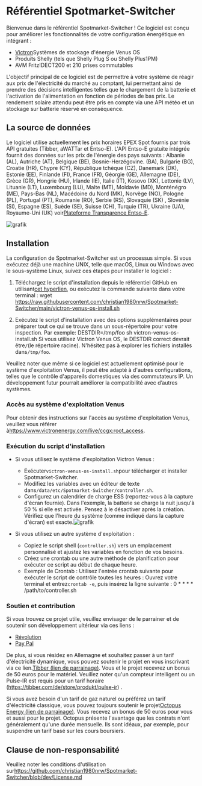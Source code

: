 # Référentiel Spotmarket-Switcher

Bienvenue dans le référentiel Spotmarket-Switcher ! Ce logiciel est conçu pour améliorer les fonctionnalités de votre configuration énergétique en intégrant :

-   [Victron](https://www.victronenergy.com/)Systèmes de stockage d'énergie Venus OS
-   Produits Shelly (tels que Shelly Plug S ou Shelly Plus1PM)
-   AVM Fritz!DECT200 et 210 prises commutables

L'objectif principal de ce logiciel est de permettre à votre système de réagir aux prix de l'électricité du marché au comptant, lui permettant ainsi de prendre des décisions intelligentes telles que le chargement de la batterie et l'activation de l'alimentation en fonction de périodes de bas prix. Le rendement solaire attendu peut être pris en compte via une API météo et un stockage sur batterie réservé en conséquence.

## La source de données

Le logiciel utilise actuellement les prix horaires EPEX Spot fournis par trois API gratuites (Tibber, aWATTar et Entso-E).
L'API Entso-E gratuite intégrée fournit des données sur les prix de l'énergie des pays suivants :
Albanie (AL), Autriche (AT), Belgique (BE), Bosnie-Herzégovine. (BA), Bulgarie (BG), Croatie (HR), Chypre (CY), République tchèque (CZ), Danemark (DK), Estonie (EE), Finlande (FI), France (FR), Géorgie (GE), Allemagne (DE), Grèce (GR), Hongrie (HU), Irlande (IE), Italie (IT), Kosovo (XK), Lettonie (LV), Lituanie (LT), Luxembourg (LU), Malte (MT), Moldavie (MD), Monténégro (ME), Pays-Bas (NL), Macédoine du Nord (MK), Norvège (NO), Pologne (PL), Portugal (PT), Roumanie (RO), Serbie (RS), Slovaquie (SK) , Slovénie (SI), Espagne (ES), Suède (SE), Suisse (CH), Turquie (TR), Ukraine (UA), Royaume-Uni (UK) voir[Plateforme Transparence Entso-E](https://transparency.entsoe.eu/transmission-domain/r2/dayAheadPrices/show).

![grafik](https://user-images.githubusercontent.com/6513794/224442951-c0155a48-f32b-43f4-8014-d86d60c3b311.png)

## Installation

La configuration de Spotmarket-Switcher est un processus simple. Si vous exécutez déjà une machine UNIX, telle que macOS, Linux ou Windows avec le sous-système Linux, suivez ces étapes pour installer le logiciel :

1.  Téléchargez le script d'installation depuis le référentiel GitHub en utilisant[cet hyperlien](https://raw.githubusercontent.com/christian1980nrw/Spotmarket-Switcher/main/victron-venus-os-install.sh), ou exécutez la commande suivante dans votre terminal :
        wget https://raw.githubusercontent.com/christian1980nrw/Spotmarket-Switcher/main/victron-venus-os-install.sh

2.  Exécutez le script d'installation avec des options supplémentaires pour préparer tout ce qui se trouve dans un sous-répertoire pour votre inspection. Par exemple:
        DESTDIR=/tmp/foo sh victron-venus-os-install.sh
    Si vous utilisez Victron Venus OS, le DESTDIR correct devrait être`/`(le répertoire racine). N'hésitez pas à explorer les fichiers installés dans`/tmp/foo`.

Veuillez noter que même si ce logiciel est actuellement optimisé pour le système d'exploitation Venus, il peut être adapté à d'autres configurations, telles que le contrôle d'appareils domestiques via des commutateurs IP. Un développement futur pourrait améliorer la compatibilité avec d’autres systèmes.

### Accès au système d'exploitation Venus

Pour obtenir des instructions sur l'accès au système d'exploitation Venus, veuillez vous référer à<https://www.victronenergy.com/live/ccgx:root_access>.

### Exécution du script d'installation

-   Si vous utilisez le système d'exploitation Victron Venus :
    -   Exécuter`victron-venus-os-install.sh`pour télécharger et installer Spotmarket-Switcher.
    -   Modifiez les variables avec un éditeur de texte dans`/data/etc/Spotmarket-Switcher/controller.sh`.
    -   Configurez un calendrier de charge ESS (reportez-vous à la capture d'écran fournie). Dans l'exemple, la batterie se charge la nuit jusqu'à 50 % si elle est activée. Pensez à le désactiver après la création. Vérifiez que l'heure du système (comme indiqué dans la capture d'écran) est exacte.![grafik](https://user-images.githubusercontent.com/6513794/206877184-b8bf0752-b5d5-4c1b-af15-800b6499cfc7.png)

-   Si vous utilisez un autre système d'exploitation :
    -   Copiez le script shell (`controller.sh`) vers un emplacement personnalisé et ajustez les variables en fonction de vos besoins.
    -   Créez une crontab ou une autre méthode de planification pour exécuter ce script au début de chaque heure.
    -   Exemple de Crontab :
          Utilisez l'entrée crontab suivante pour exécuter le script de contrôle toutes les heures :
          Ouvrez votre terminal et entrez`crontab -e`, puis insérez la ligne suivante :
            0 * * * * /path/to/controller.sh

### Soutien et contribution

Si vous trouvez ce projet utile, veuillez envisager de le parrainer et de soutenir son développement ultérieur via ces liens :

-   [Révolution](https://revolut.me/christqki2)
-   [Pay Pal](https://paypal.me/christian1980nrw)

De plus, si vous résidez en Allemagne et souhaitez passer à un tarif d'électricité dynamique, vous pouvez soutenir le projet en vous inscrivant via ce lien.[Tibber (lien de parrainage)](https://invite.tibber.com/ojgfbx2e). Vous et le projet recevrez un bonus de 50 euros pour le matériel. Veuillez noter qu'un compteur intelligent ou un Pulse-IR est requis pour un tarif horaire (<https://tibber.com/de/store/produkt/pulse-ir>) .

Si vous avez besoin d'un tarif de gaz naturel ou préférez un tarif d'électricité classique, vous pouvez toujours soutenir le projet[Octopus Energy (lien de parrainage)](https://share.octopusenergy.de/glass-raven-58).
Vous recevez un bonus de 50 euros pour vous et aussi pour le projet.
Octopus présente l'avantage que les contrats n'ont généralement qu'une durée mensuelle. Ils sont idéaux, par exemple, pour suspendre un tarif basé sur les cours boursiers.

## Clause de non-responsabilité

Veuillez noter les conditions d'utilisation sur<https://github.com/christian1980nrw/Spotmarket-Switcher/blob/dev/License.md>
